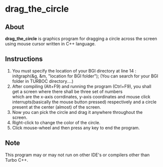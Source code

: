 # drag_the_circle

## About
**drag_the_circle** is graphics program for dragging a circle across the screen using mouse cursor written in C++ language.

## Instructions
1. You must specify the location of your BGI directory at line 14 : initgraph(&g, &m, "location for BGI folder");
   (You can search for your BGI folder in TURBOC directory....)
2. After compiling (Alt+F9) and running the program (Ctrl+F9), you shall get a screen where there shall be three set of numbers   
   which are the x-axis corrdinates, y-axis coordinates and mouse click interrupts(basically the mouse button pressed) respectively
   and a circle present at the center (almost) of the screen.
3. Now you can pick the circle and drag it anywhere throughout the screen.
4. Right-click to change the color of the circle.
5. Click mouse-wheel and then press any key to end the program.

## Note
This program may or may not run on other IDE's or compilers other than Turbo C++.
